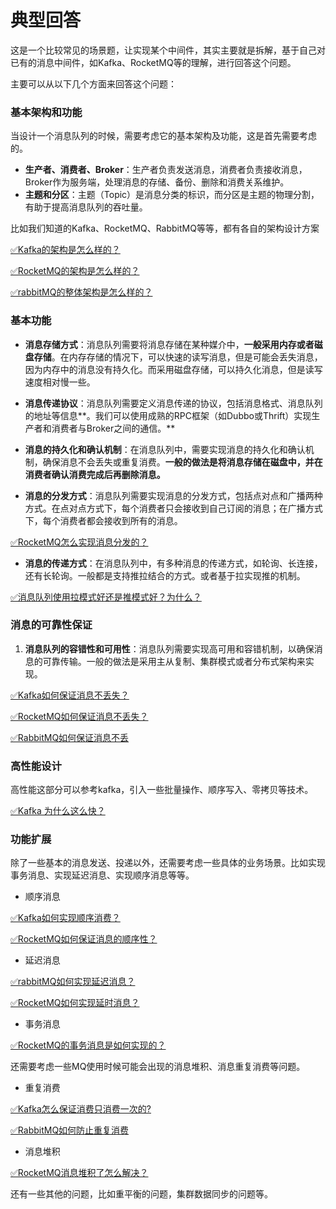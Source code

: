 # 典型回答


这是一个比较常见的场景题，让实现某个中间件，其实主要就是拆解，基于自己对已有的消息中间件，如Kafka、RocketMQ等的理解，进行回答这个问题。



主要可以从以下几个方面来回答这个问题：



### 基本架构和功能


当设计一个消息队列的时候，需要考虑它的基本架构及功能，这是首先需要考虑的。



+ **生产者、消费者、Broker**：生产者负责发送消息，消费者负责接收消息，Broker作为服务端，处理消息的存储、备份、删除和消费关系维护。
+ **主题和分区**：主题（Topic）是消息分类的标识，而分区是主题的物理分割，有助于提高消息队列的吞吐量。



比如我们知道的Kafka、RocketMQ、RabbitMQ等等，都有各自的架构设计方案



[✅Kafka的架构是怎么样的？](https://www.yuque.com/hollis666/qyhor6/glnsckpypwycgh54)



[✅RocketMQ的架构是怎么样的？](https://www.yuque.com/hollis666/qyhor6/fkx1hga7xlpbfbuv)



[✅rabbitMQ的整体架构是怎么样的？](https://www.yuque.com/hollis666/qyhor6/qh56y0u8fs2gom42)



### 基本功能


+ **消息存储方式**：消息队列需要将消息存储在某种媒介中，**一般采用内存或者磁盘存储**。在内存存储的情况下，可以快速的读写消息，但是可能会丢失消息，因为内存中的消息没有持久化。而采用磁盘存储，可以持久化消息，但是读写速度相对慢一些。
+ **消息传递协议**：消息队列需要定义消息传递的协议，包括消息格式、消息队列的地址等信息**。我们可以使用成熟的RPC框架（如Dubbo或Thrift）实现生产者和消费者与Broker之间的通信。**
+ **消息的持久化和确认机制**：在消息队列中，需要实现消息的持久化和确认机制，确保消息不会丢失或重复消费。**一般的做法是将消息存储在磁盘中，并在消费者确认消费完成后再删除消息。**



+ **消息的分发方式**：消息队列需要实现消息的分发方式，包括点对点和广播两种方式。在点对点方式下，每个消费者只会接收到自己订阅的消息；在广播方式下，每个消费者都会接收到所有的消息。

[✅RocketMQ怎么实现消息分发的？](https://www.yuque.com/hollis666/qyhor6/qxu868f094az60aa)

+ **消息的传递方式**：在消息队列中，有多种消息的传递方式，如轮询、长连接，还有长轮询。一般都是支持推拉结合的方式。或者基于拉实现推的机制。

[✅消息队列使用拉模式好还是推模式好？为什么？](https://www.yuque.com/hollis666/qyhor6/mq3pwg8ge56hfvhx)





### 消息的可靠性保证


1. **消息队列的容错性和可用性**：消息队列需要实现高可用和容错机制，以确保消息的可靠传输。一般的做法是采用主从复制、集群模式或者分布式架构来实现。

[✅Kafka如何保证消息不丢失？](https://www.yuque.com/hollis666/qyhor6/imx4a7z8zq65erlo)

[✅RocketMQ如何保证消息不丢失？](https://www.yuque.com/hollis666/qyhor6/txw2gxr6utxggu60)

[✅RabbitMQ如何保证消息不丢](https://www.yuque.com/hollis666/qyhor6/ku3fxiie005axgrz)





### 高性能设计


高性能这部分可以参考kafka，引入一些批量操作、顺序写入、零拷贝等技术。



[✅Kafka 为什么这么快？](https://www.yuque.com/hollis666/qyhor6/zzc44p)





### 功能扩展


除了一些基本的消息发送、投递以外，还需要考虑一些具体的业务场景。比如实现事务消息、实现延迟消息、实现顺序消息等等。



+ 顺序消息



[✅Kafka如何实现顺序消费？](https://www.yuque.com/hollis666/qyhor6/lpkrgs6l9l5t3214)



[✅RocketMQ如何保证消息的顺序性？](https://www.yuque.com/hollis666/qyhor6/nt1ishhbunfo0g86)



+ 延迟消息



[✅rabbitMQ如何实现延迟消息？](https://www.yuque.com/hollis666/qyhor6/lllwvk)



[✅RocketMQ如何实现延时消息？](https://www.yuque.com/hollis666/qyhor6/vo0eif0x171805pt)



+ 事务消息



[✅RocketMQ的事务消息是如何实现的？](https://www.yuque.com/hollis666/qyhor6/abxh7z)



还需要考虑一些MQ使用时候可能会出现的消息堆积、消息重复消费等问题。



+ 重复消费



[✅Kafka怎么保证消费只消费一次的?](https://www.yuque.com/hollis666/qyhor6/nyq4gnrf8hozb326)



[✅RabbitMQ如何防止重复消费](https://www.yuque.com/hollis666/qyhor6/epqupbq473z9mkew)



+ 消息堆积



[✅RocketMQ消息堆积了怎么解决？](https://www.yuque.com/hollis666/qyhor6/ewfswph69g1n2u8c)



还有一些其他的问题，比如重平衡的问题，集群数据同步的问题等。

